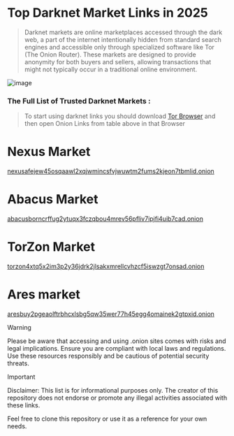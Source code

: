# Top Darknet Market Links in 2025  

> Darknet markets are online marketplaces accessed through the dark web, a part of the internet intentionally hidden from standard search engines and accessible only through specialized software like Tor (The Onion Router). These markets are designed to provide anonymity for both buyers and sellers, allowing transactions that might not typically occur in a traditional online environment.

![image](https://github.com/user-attachments/assets/56d5270e-7b1a-49f2-bb93-1d29694fd8e3)



### The Full List of Trusted Darknet Markets :

> To start using darknet links you should download [Tor Browser](https://www.torproject.org/) and then open Onion Links from table above in that Browser

# Nexus Market
[nexusafejew45osqaawl2xqjwmincsfvjwuwtm2fums2kjeon7tbmlid.onion](http://nexusafejew45osqaawl2xqjwmincsfvjwuwtm2fums2kjeon7tbmlid.onion)

# Abacus Market
[abacusborncrffug2ytuqx3fczqbou4mrev56pfliv7ipjfi4uib7cad.onion](https://abacusborncrffug2ytuqx3fczqbou4mrev56pfliv7ipjfi4uib7cad.onion)

# TorZon Market
[torzon4xtq5x2im3p2y36jdrk2jlsakxmrellcvhzcf5iswzgt7onsad.onion](https://torzon4xtq5x2im3p2y36jdrk2jlsakxmrellcvhzcf5iswzgt7onsad.onion)

# Ares market
[aresbuy2pgeaolftrbhcxlsbg5qw35wer77h45egg4omainek2gtpxid.onion](https://aresbuy2pgeaolftrbhcxlsbg5qw35wer77h45egg4omainek2gtpxid.onion)



> [!WARNING]
> Please be aware that accessing and using .onion sites comes with risks and legal implications. Ensure you are compliant with local laws and regulations. Use these resources responsibly and be cautious of potential security threats.

> [!IMPORTANT]
> Disclaimer: This list is for informational purposes only. The creator of this repository does not endorse or promote any illegal activities associated with these links.

Feel free to clone this repository or use it as a reference for your own needs.
